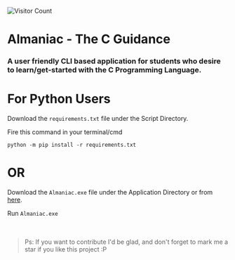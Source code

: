![Visitor Count](https://profile-counter.glitch.me/anshu189/count.svg)

# Almaniac - The C Guidance
### A user friendly CLI based application for students who desire to learn/get-started with the C Programming Language.

# For Python Users
Download the ```requirements.txt``` file under the Script Directory.

Fire this command in your terminal/cmd
```
python -m pip install -r requirements.txt
```
# OR

Download the ```Almaniac.exe``` file under the Application Directory or from [here](https://github.com/anshu189/Almaniac/blob/master/Application/Almaniac.exe?raw=true).

Run ```Almaniac.exe```
<br>
<br>
<br>
> Ps: If you want to contribute I'd be glad, and don't forget to mark me a star if you like this project :P
